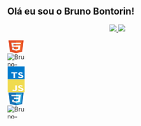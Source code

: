 ## Olá eu sou o Bruno Bontorin!

<div style="display: flex; align-items: center; justify-content: center;">
  <a href="https://github.com/Bruno-Bontorin">
  <img height="180em" src="https://github-readme-stats.vercel.app/api?username=Bruno-Bontorin&show_icons=true&theme=tokionight&include_all_commits=true&count_private=true"/>
  <img height="180em" src="https://github-readme-stats.vercel.app/api/top-langs/?username=Bruno-Bontorin&layout=compact&langs_count=7&theme=tokionight"/>
</div>

 <div style="display: inline-block;"><br>
  <img style="display: flex; align-items: center; justify-content: center;" alt="Bruno-HTML" height="30" width="40" src="https://raw.githubusercontent.com/devicons/devicon/master/icons/html5/html5-original.svg">
  <img style="display: flex; align-items: center; justify-content: center;" alt="Bruno-JAVA" height="30" width="40" src="https://cdn.jsdelivr.net/gh/devicons/devicon/icons/java/java-original.svg">
  <img style="display: flex; align-items: center; justify-content: center;" alt="Bruno-TS" height="30" width="40" src="https://raw.githubusercontent.com/devicons/devicon/master/icons/typescript/typescript-plain.svg">
  <img style="display: flex; align-items: center; justify-content: center;" alt="Bruno-JS" height="30" width="40" src="https://raw.githubusercontent.com/devicons/devicon/master/icons/javascript/javascript-plain.svg">
  <img style="display: flex; align-items: center; justify-content: center;" alt="Bruno-CSS" height="30" width="40" src="https://raw.githubusercontent.com/devicons/devicon/master/icons/css3/css3-original.svg">
  <img style="display: flex; align-items: center; justify-content: center;" alt="Bruno-SASS" height="30" width="40" src="https://cdn.jsdelivr.net/gh/devicons/devicon/icons/sass/sass-original.svg">
</div>

<!--
- 🔭 I’m currently working on ...
- 🌱 I’m currently learning ...
- 👯 I’m looking to collaborate on ...
- 🤔 I’m looking for help with ...
- 💬 Ask me about ...
- 📫 How to reach me: ...
- 😄 Pronouns: ...
- ⚡ Fun fact: ...
-->
